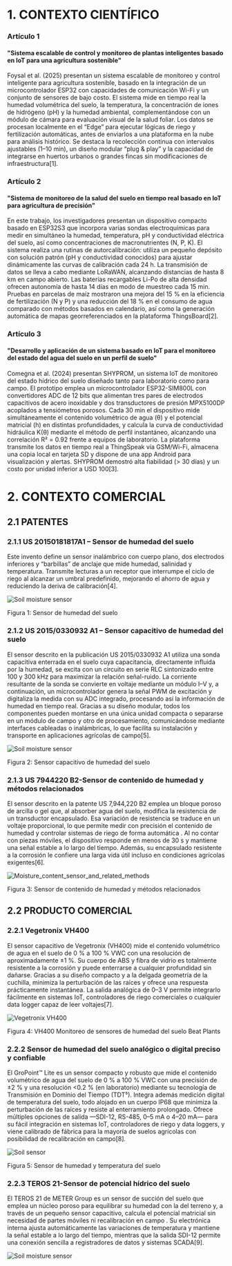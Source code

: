 # 1. CONTEXTO CIENTÍFICO
### Artículo 1
 #### "Sistema escalable de control y monitoreo de plantas inteligentes basado en IoT para una agricultura sostenible"
 
Foysal et al. (2025) presentan un sistema escalable de monitoreo y control inteligente para agricultura sostenible, basado en la integración de un microcontrolador ESP32 con capacidades de comunicación Wi-Fi y un conjunto de sensores de bajo costo. El sistema mide en tiempo real la humedad volumétrica del suelo, la temperatura, la concentración de iones de hidrógeno (pH) y la humedad ambiental, complementándose con un módulo de cámara para evaluación visual de la salud foliar. Los datos se procesan localmente en el “Edge” para ejecutar lógicas de riego y fertilización automáticas, antes de enviarlos a una plataforma en la nube para análisis histórico. Se destaca la recolección continua con intervalos ajustables (1–10 min), un diseño modular “plug & play” y la capacidad de integrarse en huertos urbanos o grandes fincas sin modificaciones de infraestructura[1].

### Artículo 2
 #### "Sistema de monitoreo de la salud del suelo en tiempo real basado en IoT para agricultura de precisión"

En este trabajo, los investigadores presentan un dispositivo compacto basado en ESP32S3 que incorpora varias sondas electroquímicas para medir en simultáneo la humedad, temperatura, pH y conductividad eléctrica del suelo, así como concentraciones de macronutrientes (N, P, K). El sistema realiza una rutinas de autorcalibración: utiliza un pequeño depósito con solución patrón (pH y conductividad conocidos) para ajustar dinámicamente las curvas de calibración cada 24 h. La transmisión de datos se lleva a cabo mediante LoRaWAN, alcanzando distancias de hasta 8 km en campo abierto. Las baterías recargables Li-Po de alta densidad ofrecen autonomía de hasta 14 días en modo de muestreo cada 15 min. Pruebas en parcelas de maíz mostraron una mejora del 15 % en la eficiencia de fertilización (N y P) y una reducción del 18 % en el consumo de agua comparado con métodos basados en calendario, así como la generación automática de mapas georreferenciados en la plataforma ThingsBoard[2].

### Artículo 3
#### "Desarrollo y aplicación de un sistema basado en IoT para el monitoreo del estado del agua del suelo en un perfil de suelo"

Comegna et al. (2024) presentan SHYPROM, un sistema IoT de monitoreo del estado hídrico del suelo diseñado tanto para laboratorio como para campo. El prototipo emplea un microcontrolador ESP32-SIM800L con convertidores ADC de 12 bits que alimentan tres pares de electrodos capacitivos de acero inoxidable y dos transductores de presión MPX5100DP acoplados a tensiómetros porosos. Cada 30 min el dispositivo mide simultáneamente el contenido volumétrico de agua (θ) y el potencial matricial (h) en distintas profundidades, y calcula la curva de conductividad hidráulica K(θ) mediante el método de perfil instantáneo, alcanzando una correlación R² = 0.92 frente a equipos de laboratorio. La plataforma transmite los datos en tiempo real a ThingSpeak vía GSM/Wi-Fi, almacena una copia local en tarjeta SD y dispone de una app Android para visualización y alertas. SHYPROM demostró alta fiabilidad (> 30 días) y un costo por unidad inferior a USD 100[3].

# 2. CONTEXTO COMERCIAL
## 2.1 PATENTES
 ### 2.1.1 US 20150181817A1 – Sensor de humedad del suelo
 
Este invento define un sensor inalámbrico con cuerpo plano, dos electrodos inferiores y “barbillas” de anclaje que mide humedad, salinidad y temperatura. Transmite lecturas a un receptor que interrumpe el ciclo de riego al alcanzar un umbral predefinido, mejorando el ahorro de agua y reduciendo la deriva de calibración[4].

 ![Soil moisture sensor](../IMAGENES/Soil_moisture_sensor.png)
 
 Figura 1: Sensor de humedad del suelo
                                             

 ### 2.1.2 US 2015/0330932 A1 – Sensor capacitivo de humedad del suelo

El sensor descrito en la publicación US 2015/0330932 A1 utiliza una sonda capacitiva enterrada en el suelo cuya capacitancia, directamente influida por la humedad, se excita con un circuito en serie RLC sintonizado entre 100 y 300 kHz para maximizar la relación señal-ruido. La corriente resultante de la sonda se convierte en voltaje mediante un módulo I–V y, a continuación, un microcontrolador genera la señal PWM de excitación y digitaliza la medida con su ADC integrado, procesando así la información de humedad en tiempo real. Gracias a su diseño modular, todos los componentes pueden montarse en una única unidad compacta o separarse en un módulo de campo y otro de procesamiento, comunicándose mediante interfaces cableadas o inalámbricas, lo que facilita su instalación y transporte en aplicaciones agrícolas de campo[5].

![Soil moisture sensor](../IMAGENES/Tomar_V._Soil_moisture_sensor.png)

Figura 2: Sensor capacitivo de humedad del suelo

 
 ### 2.1.3 US 7944220 B2-Sensor de contenido de humedad y métodos relacionados
 
El sensor descrito en la patente US 7,944,220 B2 emplea un bloque poroso de arcilla o gel que, al absorber agua del suelo, modifica la resistencia de un transductor encapsulado. Esa variación de resistencia se traduce en un voltaje proporcional, lo que permite medir con precisión el contenido de humedad y controlar sistemas de riego de forma automática . Al no contar con piezas móviles, el dispositivo responde en menos de 30 s y mantiene una señal estable a lo largo del tiempo. Además, su encapsulado resistente a la corrosión le confiere una larga vida útil incluso en condiciones agrícolas exigentes[6].

![Moisture_content_sensor_and_related_methods](../IMAGENES/Moisture_content_sensor_and_related_methods.png)

Figura 3: Sensor de contenido de humedad y métodos relacionados

## 2.2 PRODUCTO COMERCIAL
 ### 2.2.1 Vegetronix VH400

El sensor capacitivo de Vegetronix (VH400) mide el contenido volumétrico de agua en el suelo de 0 % a 100 % VWC con una resolución de aproximadamente ±1 %. Su cuerpo de ABS y fibra de vidrio es totalmente resistente a la corrosión y puede enterrarse a cualquier profundidad sin dañarse. Gracias a su diseño compacto y a la delgada geometría de la cuchilla, minimiza la perturbación de las raíces y ofrece una respuesta prácticamente instantánea. La salida analógica de 0–3 V permite integrarlo fácilmente en sistemas IoT, controladores de riego comerciales o cualquier data logger capaz de leer voltajes[7].

![Vegetronix VH400 ](../IMAGENES/VH400-InSoil.jpg)

Figura 4: VH400 Monitoreo de sensores de humedad del suelo Beat Plants

 ### 2.2.2 Sensor de humedad del suelo analógico o digital preciso y confiable

El GroPoint™ Lite es un sensor compacto y robusto que mide el contenido volumétrico de agua del suelo de 0 % a 100 % VWC con una precisión de ±2 % y una resolución <0.2 % (en laboratorio) mediante su tecnología de Transmisión en Dominio del Tiempo (TDT⁵). Integra además medición digital de temperatura del suelo, todo alojado en un cuerpo IP68 que minimiza la perturbación de las raíces y resiste al enterramiento prolongado. Ofrece múltiples opciones de salida —SDI-12, RS-485, 0–5 mA o 4–20 mA— para su fácil integración en sistemas IoT, controladores de riego y data loggers, y viene calibrado de fábrica para la mayoría de suelos agrícolas con posibilidad de recalibración en campo[8].

![Soil sensor](../IMAGENES/sensorsuelo.jpg)

Figura 5: Sensor de humedad y temperatura del suelo

  ### 2.2.3 TEROS 21-Sensor de potencial hídrico del suelo
El TEROS 21 de METER Group es un sensor de succión del suelo que emplea un núcleo poroso para equilibrar su humedad con la del terreno y, a través de un pequeño sensor capacitivo, calcula el potencial matricial sin necesidad de partes móviles ni recalibración en campo . Su electrónica interna ajusta automáticamente las variaciones de temperatura y mantiene la señal estable a lo largo del tiempo, mientras que la salida SDI-12 permite una conexión sencilla a registradores de datos y sistemas SCADA[9].

![Soil moisture sensor](../IMAGENES/Tomar_V._Soil_moisture_sensor.png)




